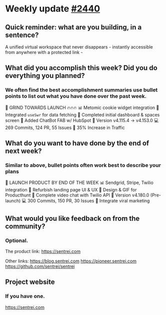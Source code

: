 # Weekly update [#2440](https://github.com/sentrei/sentrei/issues/2440)

## Quick reminder: what are you building, in a sentence?

A unified virtual workspace that never disappears - instantly accessible from anywhere with a protected link -

## What did you accomplish this week? Did you do everything you planned?

### We often find the best accomplishment summaries use bullet points to list out what you have done over the past week.

🏁 GRIND TOWARDS LAUNCH 🔥🔥🔥
📊 Metomic cookie widget integration
💅 Integrated `useSwr` for data fetching
🌈 Completed initial dashboard & spaces screen
👤 Added ChatBot FAB w/ HubSpot
🚀 Version v4.115.4 -> v4.153.0
💻 269 Commits, 124 PR, 55 Issues
🚗 35% Increase in Traffic

## What do you want to have done by the end of next week?

### Similar to above, bullet points often work best to describe your plans

🏁 LAUNCH PRODUCT BY END OF THE WEEK
📊 Sendgrid, Stripe, Twilio integration
💅 Refurbish landing page UI & UX
🌈 Design & GIF for Producthunt
👤 Complete video chat with Twilio API
🚀 Version v4.180.0 (Pre-launch)
💻 300 Commits, 150 PR, 30 Issues
🚗 Integrate viral marketing

## What would you like feedback on from the community?

### Optional.

The product link:
https://sentrei.com

Other links:
https://blog.sentrei.com
https://pioneer.sentrei.com
https://github.com/sentrei/sentrei

## Project website

### If you have one.

https://sentrei.com
